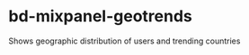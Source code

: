bd-mixpanel-geotrends
=====================

Shows geographic distribution of users and trending countries
